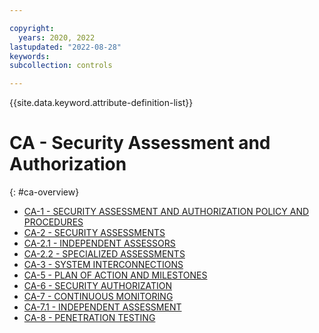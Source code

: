 ```yaml
---

copyright:
  years: 2020, 2022
lastupdated: "2022-08-28"
keywords: 
subcollection: controls

---
```




{{site.data.keyword.attribute-definition-list}}

# CA - Security Assessment and Authorization
{: #ca-overview}

- [CA-1 - SECURITY ASSESSMENT AND AUTHORIZATION POLICY AND PROCEDURES](/docs/controls/ca-1)
- [CA-2 - SECURITY ASSESSMENTS](/docs/controls/ca-2)
- [CA-2.1 - INDEPENDENT ASSESSORS](/docs/controls/ca-2.1)
- [CA-2.2 - SPECIALIZED ASSESSMENTS](/docs/controls/ca-2.2)
- [CA-3 - SYSTEM INTERCONNECTIONS](/docs/controls/ca-3)
- [CA-5 - PLAN OF ACTION AND MILESTONES](/docs/controls/ca-5)
- [CA-6 - SECURITY AUTHORIZATION](/docs/controls/ca-6)
- [CA-7 - CONTINUOUS MONITORING](/docs/controls/ca-7)
- [CA-7.1 - INDEPENDENT ASSESSMENT](/docs/controls/ca-7.1)
- [CA-8 - PENETRATION TESTING](/docs/controls/ca-8)




